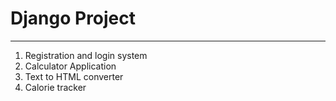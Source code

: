 # Django Project
--- 


1. Registration and login system
2. Calculator Application
3. Text to HTML converter
4. Calorie tracker
